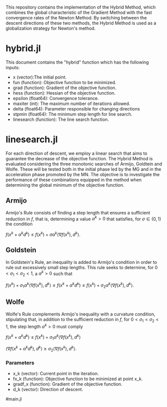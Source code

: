 This repository contains the implementation of the Hybrid Method, which combines the global characteristic of the Gradient Method with the fast convergence rates of the Newton Method. By switching between the descent directions of these two methods, the Hybrid Method is used as a globalization strategy for Newton's method.

# hybrid.jl

This document contains the "hybrid" function which has the following inputs: 
- x (vector):The initial point.
- fun (function): Objective function to be minimized.
- grad (function): Gradient of the objective function.
- hess (function): Hessian of the objective function.
- epsilon (float64): Convergence tolerance. 
- maxiter (int): The maximum number of iterations allowed.
- delta (float64): Parameter responsible for changing directions
- stpmin (float64): The minimum step length for line search.
- linesearch (function): The line search function.

# linesearch.jl
For each direction of descent, we employ a linear search that aims to guarantee the decrease of the objective function. The Hybrid Method is evaluated considering the three monotonic searches of Armijo, Goldtein and Wolfe.  These will be tested both in the initial phase led by the MG and in the acceleration phase promoted by the MN. The objective is to investigate the performance of these combinations equipped in the method when determining the global minimum of the objective function.
## Armijo
Armijo's Rule consists of finding a step length that ensures a sufficient reduction in $f$, that is, determining a value $\alpha^k > 0$ that satisfies, for $\sigma\in(0,1)$ the condition


$f(x^k + \alpha^k d^k) \le f(x^k) + \sigma\alpha^k\langle \nabla f(x^k), d^k \rangle.$
## Goldstein 
In Goldstein's Rule, an inequality is added to Armijo's condition in order to rule out excessively small step lengths. This rule seeks to determine, for $0<\sigma_1<\sigma_2<1,$ a $\alpha^k > 0$ such that

$f(x^k) + \sigma_1\alpha^k\langle \nabla f(x^k), d^k \rangle \le f(x^k + \alpha^k d^k) \le f(x^k) + \sigma_2\alpha^k\langle \nabla f(x^k), d^k \rangle.$

## Wolfe
Wolfe's Rule complements Armijo's inequality with a curvature condition, stipulating that, in addition to the sufficient reduction in $f$, for $0<\sigma_1<\sigma_2<1,$ the step length $\alpha^k >0$ must comply

$f(x^k + \alpha^k d^k) \le f(x^k) + \sigma_1\alpha^k\langle \nabla f(x^k), d^k \rangle$ 


$\langle \nabla f(x^k + \alpha^k d^k), d^k \rangle \ge \sigma_2\langle \nabla f(x^k), d^k \rangle.$

### Parameters
- x_k (vector): Current point in the iteration.
- fx_k (function): Objective function to be minimized at point x_k.
- gradf_x (function): Gradient of the objective function.
- d_k (vector): Direction of descent.

#main.jl

